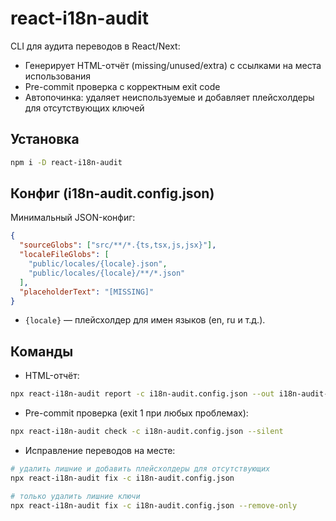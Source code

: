 # react-i18n-audit

CLI для аудита переводов в React/Next:
- Генерирует HTML-отчёт (missing/unused/extra) с ссылками на места использования
- Pre-commit проверка с корректным exit code
- Автопочинка: удаляет неиспользуемые и добавляет плейсхолдеры для отсутствующих ключей

## Установка

```bash
npm i -D react-i18n-audit
```

## Конфиг (i18n-audit.config.json)
Минимальный JSON-конфиг:
```json
{
  "sourceGlobs": ["src/**/*.{ts,tsx,js,jsx}"],
  "localeFileGlobs": [
    "public/locales/{locale}.json",
    "public/locales/{locale}/**/*.json"
  ],
  "placeholderText": "[MISSING]"
}
```
- `{locale}` — плейсхолдер для имен языков (en, ru и т.д.).

## Команды

- HTML-отчёт:
```bash
npx react-i18n-audit report -c i18n-audit.config.json --out i18n-audit-report.html
```

- Pre-commit проверка (exit 1 при любых проблемах):
```bash
npx react-i18n-audit check -c i18n-audit.config.json --silent
```

- Исправление переводов на месте:
```bash
# удалить лишние и добавить плейсхолдеры для отсутствующих
npx react-i18n-audit fix -c i18n-audit.config.json

# только удалить лишние ключи
npx react-i18n-audit fix -c i18n-audit.config.json --remove-only
```